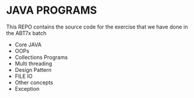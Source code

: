 # JAVA PROGRAMS

This REPO contains the source code for the exercise that we have done in the ABT7x batch

- Core JAVA
- OOPs
- Collections Programs
- Multi threading
- Design Pattern
- FILE IO
- Other concepts
- Exception